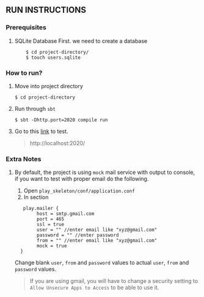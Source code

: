 
## RUN INSTRUCTIONS
### Prerequisites
1. SQLite Database
    First. we need to create a database
	```
		$ cd project-directory/
		$ touch users.sqlite
	```

### How to run?
1. Move into project directory
	```
    $ cd project-directory
	```
2. Run through `sbt`
	```
	$ sbt -Dhttp.port=2020 compile run
	```
3. Go to this [link](http://localhost:2020/)  to test.
	>http://localhost:2020/

### Extra Notes
1. By default, the project is using `mock` mail service with output to console, if you want to test with proper email do the following.
    1. Open `play_skeleton/conf/application.conf`
	2. In section

      ```
	     play.mailer {
			  host = smtp.gmail.com
			  port = 465
			  ssl = true
			  user = "" //enter email like "xyz@gmail.com"
			  password = "" //enter password
			  from = "" //enter email like "xyz@gmail.com"
			  mock = true
		}
    ```
	Change blank `user`, `from` and `password` values to actual `user`, `from` and `password` values.
	>If you are using gmail, you will have to change a security setting to `Allow Unsecure Apps to Access` to be able to use it.
